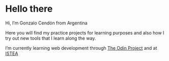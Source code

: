 # Hello there

<p>Hi, I’m Gonzalo Cendón from Argentina</p>
<p>Here you will find my practice projects for learning purposes and also how I try out new tools that I learn along the way.</p>
<p>I’m currently learning web development through <a href="https://www.theodinproject.com/">The Odin Project</a> and at <a href="https://www.istea.edu.ar/">ISTEA</a></p>
